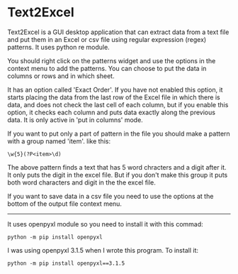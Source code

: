# Text2Excel

Text2Excel is a GUI desktop application that can extract data from a text file and put them in an Excel or csv file using regular expression (regex) patterns. It uses python re module.

You should right click on the patterns widget and use the options in the context menu to add the patterns. You can choose to put the data in columns or rows and in which sheet.

It has an option called 'Exact Order'. If you have not enabled this option, it starts placing the data from the last row of the Excel file in which there is data, and does not check the last cell of each column, but if you enable this option, it checks each column and puts data exactly along the previous data. It is only active in 'put in columns' mode.

If you want to put only a part of pattern in the file you should make a pattern with a group named 'item'. like this:

```
\w{5}(?P<item>\d)
```

The above pattern finds a text that has 5 word chracters and a digit after it. It only puts the digit in the excel file. But if you don't make this group it puts both word characters and digit in the the excel file.

If you want to save data in a csv file you need to use the options at the bottom of the output file context menu.

---
It uses openpyxl module so you need to install it with this commad:

```
python -m pip install openpyxl
```

I was using openpyxl 3.1.5 when I wrote this program. To install it:

```
python -m pip install openpyxl==3.1.5
```
